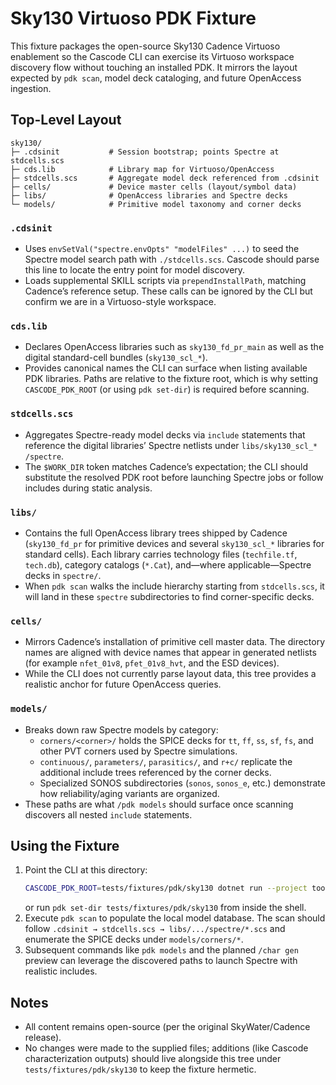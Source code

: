 # Sky130 Virtuoso PDK Fixture

This fixture packages the open-source Sky130 Cadence Virtuoso enablement so the
Cascode CLI can exercise its Virtuoso workspace discovery flow without touching
an installed PDK. It mirrors the layout expected by `pdk scan`, model deck
cataloging, and future OpenAccess ingestion.

## Top-Level Layout

```
sky130/
├─ .cdsinit           # Session bootstrap; points Spectre at stdcells.scs
├─ cds.lib            # Library map for Virtuoso/OpenAccess
├─ stdcells.scs       # Aggregate model deck referenced from .cdsinit
├─ cells/             # Device master cells (layout/symbol data)
├─ libs/              # OpenAccess libraries and Spectre decks
└─ models/            # Primitive model taxonomy and corner decks
```

### `.cdsinit`
- Uses `envSetVal("spectre.envOpts" "modelFiles" ...)` to seed the Spectre model
  search path with `./stdcells.scs`. Cascode should parse this line to locate the
  entry point for model discovery.
- Loads supplemental SKILL scripts via `prependInstallPath`, matching Cadence’s
  reference setup. These calls can be ignored by the CLI but confirm we are in a
  Virtuoso-style workspace.

### `cds.lib`
- Declares OpenAccess libraries such as `sky130_fd_pr_main` as well as the
  digital standard-cell bundles (`sky130_scl_*`).
- Provides canonical names the CLI can surface when listing available PDK
  libraries. Paths are relative to the fixture root, which is why setting
  `CASCODE_PDK_ROOT` (or using `pdk set-dir`) is required before scanning.

### `stdcells.scs`
- Aggregates Spectre-ready model decks via `include` statements that reference
  the digital libraries’ Spectre netlists under `libs/sky130_scl_* /spectre`.
- The `$WORK_DIR` token matches Cadence’s expectation; the CLI should substitute
  the resolved PDK root before launching Spectre jobs or follow includes during
  static analysis.

### `libs/`
- Contains the full OpenAccess library trees shipped by Cadence (`sky130_fd_pr`
  for primitive devices and several `sky130_scl_*` libraries for standard
  cells). Each library carries technology files (`techfile.tf`, `tech.db`),
  category catalogs (`*.Cat`), and—where applicable—Spectre decks in
  `spectre/`.
- When `pdk scan` walks the include hierarchy starting from `stdcells.scs`, it
  will land in these `spectre` subdirectories to find corner-specific decks.

### `cells/`
- Mirrors Cadence’s installation of primitive cell master data. The directory
  names are aligned with device names that appear in generated netlists (for
  example `nfet_01v8`, `pfet_01v8_hvt`, and the ESD devices).
- While the CLI does not currently parse layout data, this tree provides a
  realistic anchor for future OpenAccess queries.

### `models/`
- Breaks down raw Spectre models by category:
  - `corners/<corner>/` holds the SPICE decks for `tt`, `ff`, `ss`, `sf`, `fs`,
    and other PVT corners used by Spectre simulations.
  - `continuous/`, `parameters/`, `parasitics/`, and `r+c/` replicate the
    additional include trees referenced by the corner decks.
  - Specialized SONOS subdirectories (`sonos`, `sonos_e`, etc.) demonstrate how
    reliability/aging variants are organized.
- These paths are what `/pdk models` should surface once scanning discovers all
  nested `include` statements.

## Using the Fixture

1. Point the CLI at this directory:
   ```bash
   CASCODE_PDK_ROOT=tests/fixtures/pdk/sky130 dotnet run --project tools/cli/Cascode.Cli.csproj
   ```
   or run `pdk set-dir tests/fixtures/pdk/sky130` from inside the shell.
2. Execute `pdk scan` to populate the local model database. The scan should
   follow `.cdsinit → stdcells.scs → libs/.../spectre/*.scs` and enumerate the
   SPICE decks under `models/corners/*`.
3. Subsequent commands like `pdk models` and the planned `/char gen` preview can
   leverage the discovered paths to launch Spectre with realistic includes.

## Notes

- All content remains open-source (per the original SkyWater/Cadence release).
- No changes were made to the supplied files; additions (like Cascode
  characterization outputs) should live alongside this tree under
  `tests/fixtures/pdk/sky130` to keep the fixture hermetic.

